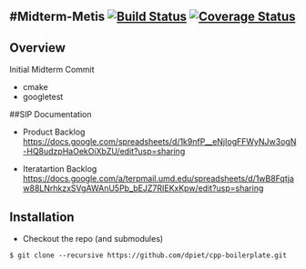 #Midterm-Metis 
[![Build Status](https://travis-ci.org/dpiet/cpp-boilerplate.svg?branch=master)](https://travis-ci.org/dpiet/cpp-boilerplate)
[![Coverage Status](https://coveralls.io/repos/github/dpiet/cpp-boilerplate/badge.svg?branch=master)](https://coveralls.io/github/dpiet/cpp-boilerplate?branch=master)
---

## Overview

Initial Midterm Commit 
- cmake
- googletest

##SIP Documentation 
- Product Backlog
 https://docs.google.com/spreadsheets/d/1k9nfP__eNjIogFFWyNJw3ogN-HQ8udzpHaOekOiXbZU/edit?usp=sharing

- Iteratartion Backlog
https://docs.google.com/a/terpmail.umd.edu/spreadsheets/d/1wB8Fqtjaw88LNrhkzxSVgAWAnU5Pb_bEJZ7RIEKxKpw/edit?usp=sharing


## Installation

- Checkout the repo (and submodules)
```
$ git clone --recursive https://github.com/dpiet/cpp-boilerplate.git
```

